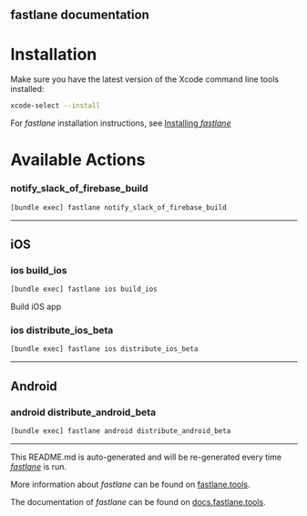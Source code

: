 ## fastlane documentation

# Installation

Make sure you have the latest version of the Xcode command line tools installed:

```sh
xcode-select --install
```

For _fastlane_ installation instructions, see [Installing _fastlane_](https://docs.fastlane.tools/#installing-fastlane)

# Available Actions

### notify_slack_of_firebase_build

```sh
[bundle exec] fastlane notify_slack_of_firebase_build
```

---

## iOS

### ios build_ios

```sh
[bundle exec] fastlane ios build_ios
```

Build iOS app

### ios distribute_ios_beta

```sh
[bundle exec] fastlane ios distribute_ios_beta
```

---

## Android

### android distribute_android_beta

```sh
[bundle exec] fastlane android distribute_android_beta
```

---

This README.md is auto-generated and will be re-generated every time [_fastlane_](https://fastlane.tools) is run.

More information about _fastlane_ can be found on [fastlane.tools](https://fastlane.tools).

The documentation of _fastlane_ can be found on [docs.fastlane.tools](https://docs.fastlane.tools).
